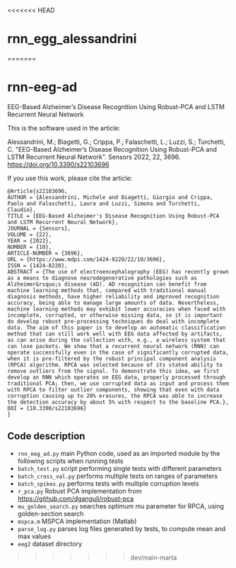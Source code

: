 <<<<<<< HEAD
# rnn_egg_alessandrini
=======
# rnn-eeg-ad
EEG-Based Alzheimer’s Disease Recognition Using Robust-PCA and LSTM Recurrent Neural Network

This is the software used in the article:

Alessandrini, M.; Biagetti, G.; Crippa, P.; Falaschetti, L.; Luzzi, S.; Turchetti, C. "EEG-Based Alzheimer’s Disease Recognition Using Robust-PCA
and LSTM Recurrent Neural Network". Sensors 2022, 22, 3696. https://doi.org/10.3390/s22103696

If you use this work, please cite the article:
```
@Article{s22103696,
AUTHOR = {Alessandrini, Michele and Biagetti, Giorgio and Crippa, Paolo and Falaschetti, Laura and Luzzi, Simona and Turchetti, Claudio},
TITLE = {EEG-Based Alzheimer's Disease Recognition Using Robust-PCA and LSTM Recurrent Neural Network},
JOURNAL = {Sensors},
VOLUME = {22},
YEAR = {2022},
NUMBER = {10},
ARTICLE-NUMBER = {3696},
URL = {https://www.mdpi.com/1424-8220/22/10/3696},
ISSN = {1424-8220},
ABSTRACT = {The use of electroencephalography (EEG) has recently grown as a means to diagnose neurodegenerative pathologies such as Alzheimer&rsquo;s disease (AD). AD recognition can benefit from machine learning methods that, compared with traditional manual diagnosis methods, have higher reliability and improved recognition accuracy, being able to manage large amounts of data. Nevertheless, machine learning methods may exhibit lower accuracies when faced with incomplete, corrupted, or otherwise missing data, so it is important do develop robust pre-processing techniques do deal with incomplete data. The aim of this paper is to develop an automatic classification method that can still work well with EEG data affected by artifacts, as can arise during the collection with, e.g., a wireless system that can lose packets. We show that a recurrent neural network (RNN) can operate successfully even in the case of significantly corrupted data, when it is pre-filtered by the robust principal component analysis (RPCA) algorithm. RPCA was selected because of its stated ability to remove outliers from the signal. To demonstrate this idea, we first develop an RNN which operates on EEG data, properly processed through traditional PCA; then, we use corrupted data as input and process them with RPCA to filter outlier components, showing that even with data corruption causing up to 20% erasures, the RPCA was able to increase the detection accuracy by about 5% with respect to the baseline PCA.},
DOI = {10.3390/s22103696}
}
```
## Code description

* `rnn_eeg_ad.py` main Python code, used as an imported module by the following scripts when running tests
* `batch_test.py` script performing single tests with different parameters
* `batch_cross_val.py` performs multiple tests on ranges of parameters
* `batch_spikes.py` performs tests with multiple corruption levels
* `r_pca.py` Robust PCA implementation from https://github.com/dganguli/robust-pca
* `mu_golden_search.py` searches optimum mu parameter for RPCA, using golden-section search
* `mspca.m` MSPCA implementation (Matlab)
* `parse_log.py` parses log files generated by tests, to compute mean and max values
* `eeg2` dataset directory
>>>>>>> dev/main-marta
